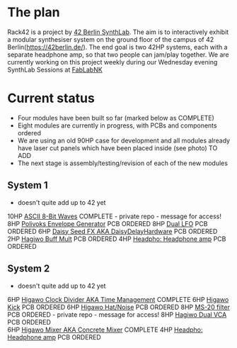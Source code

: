 # The plan

Rack42 is a project by [42 Berlin SynthLab](https://discord.gg/Nnb8dGzZ). The aim is to interactively exhibit a modular synthesiser system on the ground floor of the campus of 42 Berlin(https://42berlin.de/). The end goal is two 42HP systems, each with a separate headphone amp, so that two people can jam/play together. We are currently working on this project weekly during our Wednesday evening SynthLab Sessions at [FabLabNK](https://maps.app.goo.gl/UQUkKKDwy35rFFZc6)

# Current status 

- Four modules have been built so far (marked below as COMPLETE)
- Eight modules are currently in progress, with PCBs and components ordered
- We are using an old 90HP case for development and all modules already have laser cut panels which have been placed inside (see photo) TO ADD
- The next stage is assembly/testing/revision of each of the new modules

## System 1

- doesn't quite add up to 42 yet

10HP [ASCII 8-Bit Waves](https://github.com/fablabnk/8BitWaves) COMPLETE - private repo - message for access!
8HP [Polivoks Envelope Generator](https://github.com/fablabnk/EricaPolivoksEG) PCB ORDERED
8HP [Dual LFO](https://github.com/fablabnk/DualLFO)	PCB ORDERED
6HP [Daisy Seed FX AKA DaisyDelayHardware](https://github.com/fablabnk/DaisyDelayHardware) PCB ORDERED
2HP [Hagiwo Buff Mult](https://github.com/fablabnk/HagiwoBuffMult) PCB ORDERED
4HP [Headpho: Headphone amp](https://github.com/fablabnk/HeadPho) PCB ORDERED

## System 2

- doesn't quite add up to 42 yet

6HP [Higawo Clock Divider AKA Time Management](https://github.com/fablabnk/HagiwoClockMultiDivide/) COMPLETE
6HP [Higawo Kick](https://github.com/fablabnk/HagiwoKick_THT) PCB ORDERED
6HP [Higawo Hat/Noise](https://github.com/fablabnk/HagiwoHatNoise_THT) PCB ORDERED
8HP [MS-20 filter](https://github.com/fablabnk/KS-20_VCF) PCB ORDERED - private repo - message for access!
8HP [Hagiwo Dual VCA](https://github.com/fablabnk/HagiwoDualVCA) PCB ORDERED					
6HP [Higawo Mixer AKA Concrete Mixer](https://github.com/fablabnk/HagiwoMixer) COMPLETE
4HP [Headpho: Headphone amp](https://github.com/fablabnk/HeadPho) PCB ORDERED